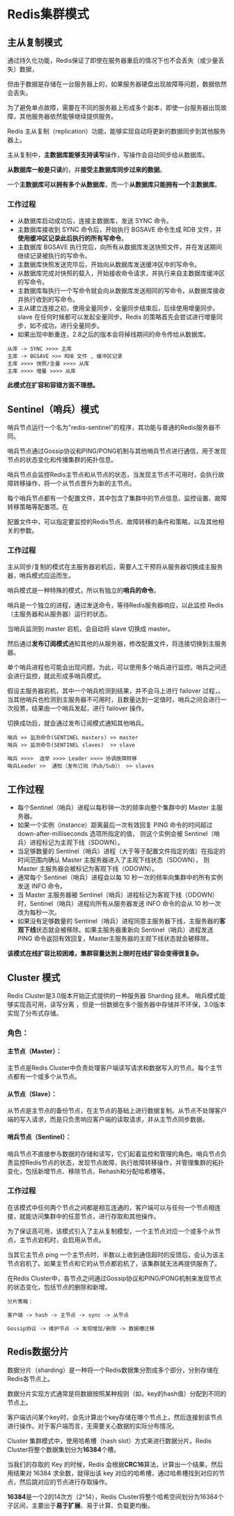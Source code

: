 # Redis集群模式

## 主从复制模式

通过持久化功能，Redis保证了即使在服务器重启的情况下也不会丢失（或少量丢失）数据，
 
但由于数据是存储在一台服务器上的，如果服务器硬盘出现故障等问题，数据依然会丢失。

为了避免单点故障，需要在不同的服务器上形成多个副本，即使一台服务器出现故障，其他服务器依然能够继续提供服务。

Redis 主从复制（replication）功能，能够实现自动将更新的数据同步到其他服务器上。

主从复制中，**主数据库能够支持读写**操作，写操作会自动同步给从数据库。

**从数据库一般是只读**的，并**接受主数据库同步过来的数据**。

一个**主数据库可以拥有多个从数据库**，而一个**从数据库只能拥有一个主数据库**。

### 工作过程

+ 从数据库启动成功后，连接主数据库，发送 SYNC 命令。
+ 主数据库接收到 SYNC 命令后，开始执行 BGSAVE 命令生成 RDB 文件，并**使用缓冲区记录此后执行的所有写命令**。
+ 主数据库 BGSAVE 执行完后，向所有从数据库发送快照文件，并在发送期间继续记录被执行的写命令。
+ 主数据库快照发送完毕后，开始向从数据库发送缓冲区中的写命令。
+ 从数据库完成对快照的载入，开始接收命令请求，并执行来自主数据库缓冲区的写命令。
+ 主数据库每执行一个写命令就会向从数据库发送相同的写命令，从数据库接收并执行收到的写命令。
+ 主从建立连接之初，使用全量同步，全量同步结束后，后续使用增量同步。slave 在任何时候都可以发起全量同步。Redis 的策略首先会尝试进行增量同步，如不成功，进行全量同步。
+ 如果出现中断重连，2.8之后的版本会将掉线期间的命令传给从数据库。

```text
从库 -> SYNC >>>> 主库
主库 -> BGSAVE >>> RDB 文件 , 缓冲区记录
主库 >>>> 快照/全量 >>>> 从库
主库 >>>> 增量 >>>> 从库 
```

**此模式在扩容和容错方面不理想。**

## Sentinel（哨兵）模式

哨兵节点运行一个名为"redis-sentinel"的程序，其功能与普通的Redis服务器不同。

哨兵节点通过Gossip协议和PING/PONG机制与其他哨兵节点进行通信，用于发现节点的状态变化和传播集群的拓扑信息。

哨兵节点会监控Redis主节点和从节点的状态，当发现主节点不可用时，会执行故障转移操作，将一个从节点晋升为新的主节点。

每个哨兵节点都有一个配置文件，其中包含了集群中的节点信息、监控设置、故障转移策略等配置项。在

配置文件中，可以指定要监控的Redis节点、故障转移的条件和策略，以及其他相关的参数。

### 工作过程

主从同步/复制的模式在主服务器宕机后，需要人工干预将从服务器切换成主服务器，哨兵模式应运而生。

哨兵模式是一种特殊的模式，所以有独立的**哨兵的命令**。

哨兵是一个独立的进程，通过发送命令，等待Redis服务器响应，以此监控 Redis （主服务器和从服务器）运行的状态。

当哨兵监测到 master 宕机，会自动将 slave 切换成 master。

然后通过**发布订阅模式**通知其他的从服务器，修改配置文件，将连接切换到主服务器。

单个哨兵进程也可能会出现问题，为此，可以使用多个哨兵进行监控。哨兵之间还会进行监控，就此形成多哨兵模式。

假设主服务器宕机，其中一个哨兵检测到结果，并不会马上进行 failover 过程，。当其他哨兵也检测到主服务器不可用时，且数量达到一定值时，哨兵之间会进行一次投票，结果由一个哨兵发起，进行 failover 操作。

切换成功后，就会通过发布订阅模式通知其他哨兵。



```text
哨兵 >> 监测命令(SENTINEL masters) >> master
哨兵 >> 监测命令(SENTINEL slaves)  >> slave

哨兵 >>>>  选举 >>>> Leader >>>> 协调故障转移
哨兵Leader >>  通知（发布订阅（Pub/Sub）） >> slaves
```

## 工作过程

+ 每个Sentinel（哨兵）进程以每秒钟一次的频率向整个集群中的 Master 主服务器。
+ 如果一个实例（instance）距离最后一次有效回复 PING 命令的时间超过 down-after-milliseconds 选项所指定的值， 则这个实例会被 Sentinel（哨兵）进程标记为主观下线（SDOWN）。
+ 当足够数量的 Sentinel（哨兵）进程（大于等于配置文件指定的值）在指定的时间范围内确认 Master 主服务器进入了主观下线状态（SDOWN）， 则 Master 主服务器会被标记为客观下线（ODOWN）。
+ 通常每个 Sentinel（哨兵）进程会以每 10 秒一次的频率向集群中的所有实例发送 INFO 命令。
+ 当 Master 主服务器被 Sentinel（哨兵）进程标记为客观下线（ODOWN）时，Sentinel（哨兵）进程向所有从服务器发送 INFO 命令的会从 10 秒一次改为每秒一次。
+ 如果没有足够数量的 Sentinel（哨兵）进程同意主服务器下线，主服务器的**客观下线**状态就会被移除。如果主服务器重新向 Sentinel（哨兵）进程发送 PING 命令返回有效回复，Master主服务器的主观下线状态就会被移除。

**该模式在线扩容比较困难，集群容量达到上限时在线扩容会变得很复杂。**

## Cluster 模式

Redis Cluster是3.0版本开始正式提供的一种服务器 Sharding 技术。
哨兵模式能够实现高可用，读写分离 ，但是一份数据在多个服务器中存储并不环保，3.0版本实现了分布式存储。

### 角色：
#### 主节点（Master）： 
主节点是Redis Cluster中负责处理客户端读写请求和数据写入的节点。每个主节点都有一个或多个从节点。

#### 从节点（Slave）： 

从节点是主节点的备份节点，在主节点的基础上进行数据复制。从节点不处理客户端的写入请求，而是只负责响应客户端的读取请求，并从主节点同步数据。

#### 哨兵节点（Sentinel）： 

哨兵节点不直接参与数据的存储和读写，它们起着监控和管理的角色。哨兵节点负责监控Redis节点的状态，发现节点故障，执行故障转移操作，并管理集群的拓扑变化，包括新增节点、移除节点、Rehash和分配哈希槽等。

### 工作过程

在该模式中任何两个节点之间都是相互连通的，客户端可以与任何一个节点相连接，就能访问集群中的任意节点，进行存取和其他操作。

为了保证高可用，该模式引入了主从复制模型，一个主节点对应一个或多个从节点，主节点宕机时，会启用从节点。

当其它主节点 ping 一个主节点时，半数以上收到通信超时的反馈后，会认为该主节点宕机了。如果主节点和它的从节点都宕机了，该集群就无法再提供服务了。

在Redis Cluster中，各节点之间通过Gossip协议和PING/PONG机制来发现节点的状态变化，包括节点的删除和新增。

```text
分片策略：

客户端 -> hash -> 主节点 -> sync -> 从节点

Gossip协议 -> 维护节点 -> 发现增加/删除 -> 数据槽迁移 
```

## Redis数据分片

数据分片（sharding）是一种将一个Redis数据集分割成多个部分，分别存储在Redis各节点上。

数据分片实现方式通常是将数据按照某种规则（如，key的hash值）分配到不同的节点上。

客户端访问某个key时，会先计算出个key存储在哪个节点上，然后连接到该节点进行操作。对于客户端而言，无需要关心数据的实际分布情况。

Cluster 集群模式中，使用哈希槽（hash slot）方式来进行数据分片。Redis Cluster将整个数据集划分为**16384**个槽。

当我们的存取的 Key 的时候，Redis 会根据**CRC16**算法，计算出一个结果，然后用结果对 16384 求余数，就得出该 key 对应的哈希槽，通过哈希槽找到对应的节点，然后跳对应的节点进行存取操作。

**16384**是一个2的14次方（2^14），Redis Cluster将整个哈希空间划分为16384个子区间，主要出于**易于扩展**、易于计算、负载更均衡。











